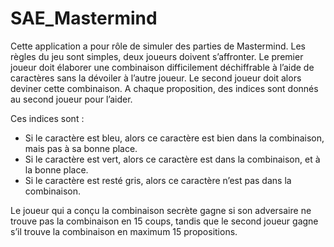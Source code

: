 # SAE_Mastermind

Cette application a pour rôle de simuler des parties de Mastermind. Les règles du jeu 
sont simples, deux joueurs doivent s’affronter. Le premier joueur doit élaborer une 
combinaison difficilement déchiffrable à l’aide de caractères sans la dévoiler à l’autre joueur. 
Le second joueur doit alors deviner cette combinaison. A chaque proposition, des indices sont 
donnés au second joueur pour l’aider.

Ces indices sont :
- Si le caractère est bleu, alors ce caractère est bien dans la 
combinaison, mais pas à sa bonne place.
- Si le caractère est vert, alors ce caractère est dans la combinaison, 
et à la bonne place.
- Si le caractère est resté gris, alors ce caractère n’est pas dans la 
combinaison.

Le joueur qui a conçu la combinaison secrète gagne si son adversaire ne trouve pas la 
combinaison en 15 coups, tandis que le second joueur gagne s’il trouve la combinaison en
maximum 15 propositions.
